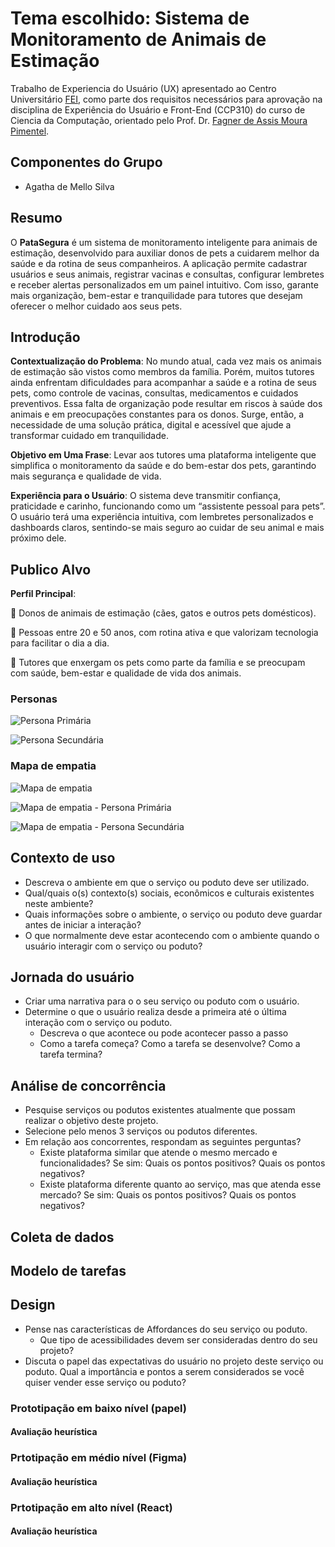# **Tema escolhido:** Sistema de Monitoramento de Animais de Estimação

Trabalho de Experiencia do Usuário (UX) apresentado ao Centro Universitário [FEI](https://portal.fei.edu.br/), como parte dos requisitos necessários para aprovação na disciplina de Experiência do Usuário e Front-End (CCP310) do curso de Ciencia da Computação, orientado pelo Prof. Dr. [Fagner de Assis Moura Pimentel](https://github.com/fagnerpimentel).

## Componentes do Grupo

- Agatha de Mello Silva

## Resumo

O **PataSegura** é um sistema de monitoramento inteligente para animais de estimação, desenvolvido para auxiliar donos de pets a cuidarem melhor da saúde e da rotina de seus companheiros. A aplicação permite cadastrar usuários e seus animais, registrar vacinas e consultas, configurar lembretes e receber alertas personalizados em um painel intuitivo. Com isso, garante mais organização, bem-estar e tranquilidade para tutores que desejam oferecer o melhor cuidado aos seus pets.

## Introdução
**Contextualização do Problema**: No mundo atual, cada vez mais os animais de estimação são vistos como membros da família. Porém, muitos tutores ainda enfrentam dificuldades para acompanhar a saúde e a rotina de seus pets, como controle de vacinas, consultas, medicamentos e cuidados preventivos. Essa falta de organização pode resultar em riscos à saúde dos animais e em preocupações constantes para os donos. Surge, então, a necessidade de uma solução prática, digital e acessível que ajude a transformar cuidado em tranquilidade.

**Objetivo em Uma Frase**: Levar aos tutores uma plataforma inteligente que simplifica o monitoramento da saúde e do bem-estar dos pets, garantindo mais segurança e qualidade de vida.

**Experiência para o Usuário**: O sistema deve transmitir confiança, praticidade e carinho, funcionando como um “assistente pessoal para pets”. O usuário terá uma experiência intuitiva, com lembretes personalizados e dashboards claros, sentindo-se mais seguro ao cuidar de seu animal e mais próximo dele.

## Publico Alvo
**Perfil Principal**:

🐾 Donos de animais de estimação (cães, gatos e outros pets domésticos).

🐾 Pessoas entre 20 e 50 anos, com rotina ativa e que valorizam tecnologia para facilitar o dia a dia.

🐾 Tutores que enxergam os pets como parte da família e se preocupam com saúde, bem-estar e qualidade de vida dos animais.

### Personas

![Persona Primária](Personas/persona1.png)

![Persona Secundária](Personas/persona2.png)

### Mapa de empatia

![Mapa de empatia](empatia.png)

![Mapa de empatia - Persona Primária](Mapa_Empatia/Persona_Primaria.png)

![Mapa de empatia - Persona Secundária](Mapa_Empatia/Persona_Secundaria.png)

## Contexto de uso

- Descreva o ambiente em que o serviço ou poduto deve ser utilizado.
- Qual/quais o(s) contexto(s) sociais, econômicos e culturais existentes neste ambiente?
- Quais informações sobre o ambiente, o serviço ou poduto deve guardar antes de iniciar a interação?
- O que normalmente deve estar acontecendo com o ambiente quando o usuário interagir com o serviço ou poduto?

## Jornada do usuário

- Criar uma narrativa para o o seu serviço ou poduto com o usuário.
- Determine o que o usuário realiza desde a primeira até o última interação com o serviço ou poduto.
  - Descreva o que acontece ou pode acontecer passo a passo
  - Como a tarefa começa? Como a tarefa se desenvolve? Como a tarefa termina?

## Análise de concorrência

- Pesquise serviços ou podutos existentes atualmente que possam realizar o objetivo deste projeto.
- Selecione pelo menos 3 serviços ou podutos diferentes.
- Em relação aos concorrentes, respondam as seguintes perguntas?
  - Existe plataforma similar que atende o mesmo mercado e funcionalidades? Se sim: Quais os pontos positivos? Quais os pontos negativos?
  - Existe plataforma diferente quanto ao serviço, mas que atenda esse mercado? Se sim: Quais os pontos positivos? Quais os pontos negativos?

## Coleta de dados

## Modelo de tarefas

## Design

- Pense nas características de Affordances do seu serviço ou poduto. 
    - Que tipo de acessibilidades devem ser consideradas dentro do seu projeto?
- Discuta o papel das expectativas do usuário no projeto deste serviço ou poduto. Qual a importância e pontos a serem considerados se você quiser vender esse serviço ou poduto?

### Prototipação em baixo nível (papel)
#### Avaliação heurística

### Prtotipação em médio nível (Figma)
#### Avaliação heurística

### Prtotipação em alto nível (React)
#### Avaliação heurística

[^1]: Fonte: Adaptado de <https://hazeshift.com.br/mapa-de-empatia/>

<!-- TODOs:
- Add exemplos
 -->



